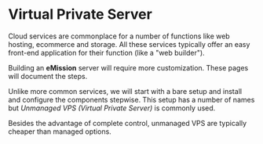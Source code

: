 # Virtual Private Server

Cloud services are commonplace for a number of functions like web hosting, ecommerce and storage. All these services typically offer an easy front-end application for their function (like a "web builder").

Building an **eMission** server will require more customization. These pages will document the steps.

Unlike more common services, we will start with a bare setup and install and configure the components stepwise. This setup has a number of names but *Unmanaged VPS (Virtual Private Server)* is commonly used.

Besides the advantage of complete control, unmanaged VPS are typically cheaper than managed options.
